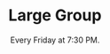 ---
title: "Large Group"
category: "Connect"
description: "Large Groups are weekly meetings held on campus where the body of AACF gathers in a time of fellowship. Each week starts off with icebreakers and a time of worship, followed by a message related to the quarterly subtheme delivered by a speaker.  We also have Post Large Groups where brothers and sisters can get to know each other more through hangouts, conversation, and/or food."
location: "Baker 102 for Fall Quarter."
date: "Every Friday at 7:30 PM." 
gif: "../../images/connect/large_group.gif"
link: ""
img: "../../images/connect/first_large.jpg"
---